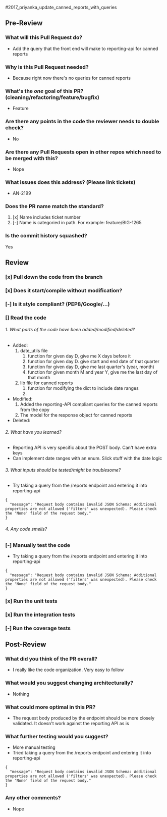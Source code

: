 #2017_priyanka_update_canned_reports_with_queries

## Pre-Review
### What will this Pull Request do?
* Add the query that the front end will make to reporting-api for canned reports

### Why is this Pull Request needed?
* Because right now there's no queries for canned reports

### What's the *one* goal of this PR? (cleaning/refactoring/feature/bugfix)
* Feature

### Are there any points in the code the reviewer needs to double check?
* No

### Are there any Pull Requests open in other repos which need to be merged with this?
* Nope

### What issues does this address? (Please link tickets)
* AN-2199

### Does the PR name match the standard?
  1. [x] Name includes ticket number
  2. [-] Name is categoried in path. For example: feature/BIG-1265

### Is the commit history squashed?
Yes

## Review
### [x] Pull down the code from the branch
### [x] Does it start/compile without modification?
### [-] Is it style compliant? (PEP8/Google/...)
### [] Read the code
###### 1. What parts of the code have been added/modified/deleted?
* Added: 
    1. date_utils file
        1. function for given day D, give me X days before it
        2. function for given day D. give start and end date of that quarter
        3. function for given day D, give me last quarter's (year, month)
        4. function for given month M and year Y, give me the last day of that month
    2. lib file for canned reports
        1. function for modifying the dict to include date ranges
        2. 
* Modified:
    1. Added the reporting-API compliant queries for the canned reports from the copy
    2. The model for the response object for canned reports
* Deleted:

###### 2. What have you learned?
* Reporting API is very specific about the POST body. Can't have extra keys
* Can implement date ranges with an enum. Slick stuff with the date logic

###### 3. What inputs should be tested/might be troublesome?
* Try taking a query from the /reports endpoint and entering it into reporting-api
```
{
  "message": "Request body contains invalid JSON Schema: Additional properties are not allowed ('filters' was unexpected). Please check the 'None' field of the request body."
}
```

###### 4. Any code smells?
### [-] Manually test the code
* Try taking a query from the /reports endpoint and entering it into reporting-api
```
{
  "message": "Request body contains invalid JSON Schema: Additional properties are not allowed ('filters' was unexpected). Please check the 'None' field of the request body."
}
```
### [x] Run the unit tests
### [x] Run the integration tests
### [-] Run the coverage tests

## Post-Review
### What did you think of the PR overall?
* I really like the code organization. Very easy to follow

### What would you suggest changing architecturally?
* Nothing

### What could more optimal in this PR?
* The request body produced by the endpoint should be more closely validated. It doesn't work against the reporting API as is

### What further testing would you suggest?
* More manual testing
* Tried taking a query from the /reports endpoint and entering it into reporting-api
```
{
  "message": "Request body contains invalid JSON Schema: Additional properties are not allowed ('filters' was unexpected). Please check the 'None' field of the request body."
}
```

### Any other comments?
* Nope